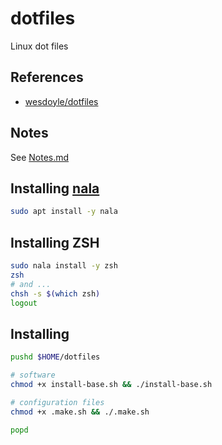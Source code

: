 # dotfiles

Linux dot files

## References

* [wesdoyle/dotfiles](https://github.com/wesdoyle/dotfiles.git)

## Notes

See [Notes.md](./Notes.md)

## Installing [nala](https://github.com/volitank/nala)

```bash
sudo apt install -y nala 
```

## Installing ZSH

```bash
sudo nala install -y zsh 
zsh
# and ...
chsh -s $(which zsh)
logout
```

## Installing 

```bash
pushd $HOME/dotfiles

# software 
chmod +x install-base.sh && ./install-base.sh

# configuration files
chmod +x .make.sh && ./.make.sh

popd
```
